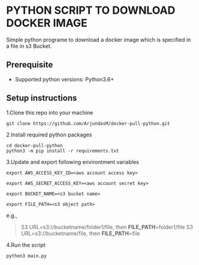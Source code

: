 
# PYTHON SCRIPT TO DOWNLOAD DOCKER IMAGE
Simple python programe to download a docker image which is specified in a file in s3 Bucket.

## Prerequisite

- Supported python versions: Python3.6+


## Setup instructions

1.Clone this repo into your machine
```
git clone https://github.com/ArjundasM/docker-pull-python.git
```

2.Install required python packages

```
cd docker-pull-python
python3 -m pip install -r requirements.txt
```

3.Update and export following environtment variables
```
export AWS_ACCESS_KEY_ID=<aws account access key>
```
```
export AWS_SECRET_ACCESS_KEY=<aws account secret key>
```
```
export BUCKET_NAME=<s3 bucket name>
```
```
export FILE_PATH=<s3 object path>
```
e.g., 
> S3 URL=s3://bucketname/folder1/file, then **FILE_PATH**=folder1/file
> S3 URL=s3://bucketname/file, then **FILE_PATH**=file

4.Run the script

```
python3 main.py
```
